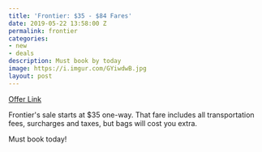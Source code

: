 ```yaml
---
title: 'Frontier: $35 - $84 Fares'
date: 2019-05-22 13:58:00 Z
permalink: frontier
categories:
- new
- deals
description: Must book by today
image: https://i.imgur.com/GYiwdwB.jpg
layout: post
---
```


[Offer Link](https://www.flyfrontier.com/deals/flight-sales/)

Frontier's sale starts at $35 one-way. That fare includes all transportation fees, surcharges and taxes, but bags will cost you extra. 

Must book today!

